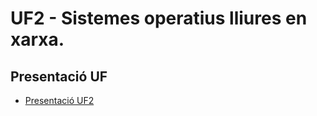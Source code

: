 # UF2 - Sistemes operatius lliures en xarxa.

## Presentació UF

- [Presentació UF2](presentacio.md)

